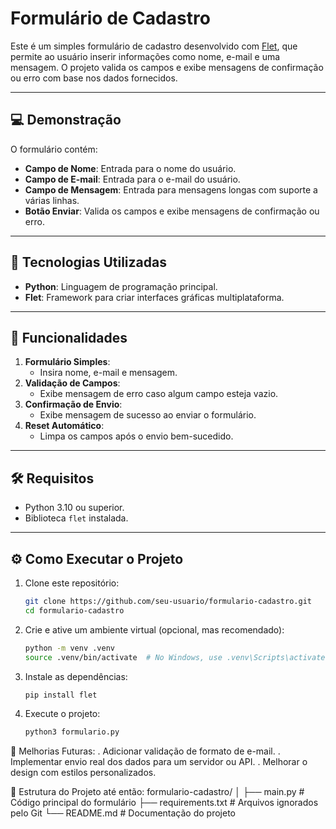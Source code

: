 # Formulário de Cadastro

Este é um simples formulário de cadastro desenvolvido com [Flet](https://flet.dev/), que permite ao usuário inserir informações como nome, e-mail e uma mensagem. O projeto valida os campos e exibe mensagens de confirmação ou erro com base nos dados fornecidos.

---

## 💻 Demonstração

O formulário contém:
- **Campo de Nome**: Entrada para o nome do usuário.
- **Campo de E-mail**: Entrada para o e-mail do usuário.
- **Campo de Mensagem**: Entrada para mensagens longas com suporte a várias linhas.
- **Botão Enviar**: Valida os campos e exibe mensagens de confirmação ou erro.

---

## 🚀 Tecnologias Utilizadas

- **Python**: Linguagem de programação principal.
- **Flet**: Framework para criar interfaces gráficas multiplataforma.

---

## 🎯 Funcionalidades

1. **Formulário Simples**:
   - Insira nome, e-mail e mensagem.
2. **Validação de Campos**:
   - Exibe mensagem de erro caso algum campo esteja vazio.
3. **Confirmação de Envio**:
   - Exibe mensagem de sucesso ao enviar o formulário.
4. **Reset Automático**:
   - Limpa os campos após o envio bem-sucedido.

---

## 🛠️ Requisitos

- Python 3.10 ou superior.
- Biblioteca `flet` instalada.

---

## ⚙️ Como Executar o Projeto

1. Clone este repositório:
   ```bash
   git clone https://github.com/seu-usuario/formulario-cadastro.git
   cd formulario-cadastro
4. Crie e ative um ambiente virtual (opcional, mas recomendado):
    ```bash
   python -m venv .venv
   source .venv/bin/activate  # No Windows, use .venv\Scripts\activate
5. Instale as dependências:
    ```bash
   pip install flet
6. Execute o projeto:
    ```bash
   python3 formulario.py

📖 Melhorias Futuras:
. Adicionar validação de formato de e-mail.
. Implementar envio real dos dados para um servidor ou API.
. Melhorar o design com estilos personalizados.



📂 Estrutura do Projeto até então:
formulario-cadastro/
│
├── main.py           # Código principal do formulário
├── requirements.txt  # Arquivos ignorados pelo Git
└── README.md         # Documentação do projeto
